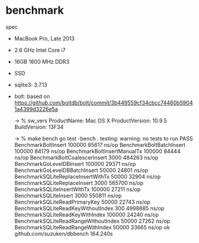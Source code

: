 # benchmark

spec

* MacBook Pro, Late 2013
* 2.6 GHz Intel Core i7
* 16GB 1600 MHz DDR3
* SSD
* sqlite3: 3.7.13
* bolt: based on https://github.com/boltdb/bolt/commit/3b449559cf34cbcc74460b59041a4399d3226e5a

	-> % sw_vers
	ProductName:    Mac OS X
	ProductVersion: 10.9.5
	BuildVersion:   13F34

	-> % make bench
	go test -bench .
	testing: warning: no tests to run
	PASS
	BenchmarkBoltInsert       100000             85617 ns/op
	BenchmarkBoltBatchInsert          100000             84179 ns/op
	BenchmarkBoltInsertManualTx       100000             84444 ns/op
	BenchmarkBoltCoalescerInsert        3000            484263 ns/op
	BenchmarkGoLevelDBInsert          100000             29371 ns/op
	BenchmarkGoLevelDBBatchInsert      50000             24801 ns/op
	BenchmarkSQLiteReplaceInsertWithTx         50000             32904 ns/op
	BenchmarkSQLiteReplaceInsert        3000            565700 ns/op
	BenchmarkSQLiteInsertWithTx       100000             27211 ns/op
	BenchmarkSQLiteInsert       3000            550811 ns/op
	BenchmarkSQLiteReadPrimaryKey      50000             22743 ns/op
	BenchmarkSQLiteReadKeyWithoutIndex           300           4998885 ns/op
	BenchmarkSQLiteReadKeyWithIndex   100000             24240 ns/op
	BenchmarkSQLiteReadRangeWithoutIndex       50000             27262 ns/op
	BenchmarkSQLiteReadRangeWithIndex          50000             33665 ns/op
	ok      github.com/suzuken/dbbench      164.240s
